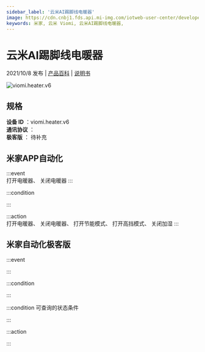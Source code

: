 ```yaml
---
sidebar_label: '云米AI踢脚线电暖器'
image: https://cdn.cnbj1.fds.api.mi-img.com/iotweb-user-center/developer_16790480306565Aa0ZWO8.png?GalaxyAccessKeyId=AKVGLQWBOVIRQ3XLEW&Expires=9223372036854775807&Signature=4A/P7aNty+nX5nzIRVRi8TMr/h8=
keywords: 米家, 云米 Viomi, 云米AI踢脚线电暖器, 
---
```

# 云米AI踢脚线电暖器

2021/10/8 发布 | [产品百科](https://home.mi.com/webapp/content/baike/product/index.html?model=viomi.heater.v6/) | [说明书](https://home.mi.com/views/introduction.html?model=viomi.heater.v6&region=cn)

![viomi.heater.v6](https://cdn.cnbj1.fds.api.mi-img.com/iotweb-user-center/developer_16790480306565Aa0ZWO8.png?GalaxyAccessKeyId=AKVGLQWBOVIRQ3XLEW&Expires=9223372036854775807&Signature=4A/P7aNty+nX5nzIRVRi8TMr/h8=)

## 规格  
> 
**设备 ID** ：viomi.heater.v6  
**通讯协议** ：  
**极客版**  ： 待补充 


## 米家APP自动化  

:::event  
打开电暖器、 关闭电暖器
:::

:::condition  

:::

:::action   
打开电暖器、 关闭电暖器、 打开节能模式、 打开高挡模式、 关闭加湿
:::

## 米家自动化极客版  

:::event  

:::

:::condition  

:::

:::condition 可查询的状态条件  

:::

:::action  

:::

        
